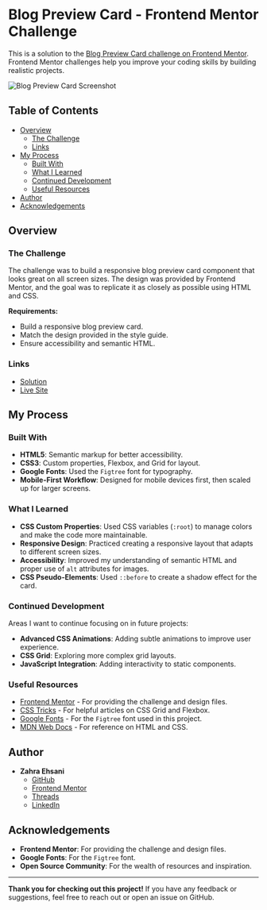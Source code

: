 # Blog Preview Card - Frontend Mentor Challenge

This is a solution to the [Blog Preview Card challenge on Frontend Mentor](https://www.frontendmentor.io/challenges/blog-preview-card-ckPaj01IcS). Frontend Mentor challenges help you improve your coding skills by building realistic projects.

![Blog Preview Card Screenshot](./assets/images/screenshot.png) <!-- Add a screenshot of your project here -->

## Table of Contents

- [Overview](#overview)
  - [The Challenge](#the-challenge)
  - [Links](#links)
- [My Process](#my-process)
  - [Built With](#built-with)
  - [What I Learned](#what-i-learned)
  - [Continued Development](#continued-development)
  - [Useful Resources](#useful-resources)
- [Author](#author)
- [Acknowledgements](#acknowledgements)

## Overview

### The Challenge

The challenge was to build a responsive blog preview card component that looks great on all screen sizes. The design was provided by Frontend Mentor, and the goal was to replicate it as closely as possible using HTML and CSS.

**Requirements:**
- Build a responsive blog preview card.
- Match the design provided in the style guide.
- Ensure accessibility and semantic HTML.

### Links

- [Solution](https://github.com/ehsanidev/blog-preview-card.git)
- [Live Site](https://ehsanidev.github.io/blog-preview-card/)

## My Process

### Built With

- **HTML5**: Semantic markup for better accessibility.
- **CSS3**: Custom properties, Flexbox, and Grid for layout.
- **Google Fonts**: Used the `Figtree` font for typography.
- **Mobile-First Workflow**: Designed for mobile devices first, then scaled up for larger screens.

### What I Learned

- **CSS Custom Properties**: Used CSS variables (`:root`) to manage colors and make the code more maintainable.
- **Responsive Design**: Practiced creating a responsive layout that adapts to different screen sizes.
- **Accessibility**: Improved my understanding of semantic HTML and proper use of `alt` attributes for images.
- **CSS Pseudo-Elements**: Used `::before` to create a shadow effect for the card.

### Continued Development

Areas I want to continue focusing on in future projects:
- **Advanced CSS Animations**: Adding subtle animations to improve user experience.
- **CSS Grid**: Exploring more complex grid layouts.
- **JavaScript Integration**: Adding interactivity to static components.

### Useful Resources

- [Frontend Mentor](https://www.frontendmentor.io) - For providing the challenge and design files.
- [CSS Tricks](https://css-tricks.com) - For helpful articles on CSS Grid and Flexbox.
- [Google Fonts](https://fonts.google.com) - For the `Figtree` font used in this project.
- [MDN Web Docs](https://developer.mozilla.org) - For reference on HTML and CSS.

## Author

- **Zahra Ehsani**
  - [GitHub](https://github.com/ehsanidev)
  - [Frontend Mentor](https://www.frontendmentor.io/profile/ehsanidev)
  - [Threads](https://www.threads.net/@zhrehsniweb)
  - [LinkedIn](https://www.linkedin.com/in/zahraehsani)

## Acknowledgements

- **Frontend Mentor**: For providing the challenge and design files.
- **Google Fonts**: For the `Figtree` font.
- **Open Source Community**: For the wealth of resources and inspiration.

---

**Thank you for checking out this project!** If you have any feedback or suggestions, feel free to reach out or open an issue on GitHub.

